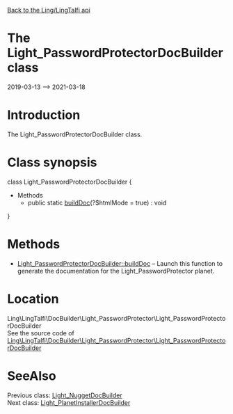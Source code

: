 [Back to the Ling/LingTalfi api](https://github.com/lingtalfi/LingTalfi/blob/master/doc/api/Ling/LingTalfi.md)



The Light_PasswordProtectorDocBuilder class
================
2019-03-13 --> 2021-03-18






Introduction
============

The Light_PasswordProtectorDocBuilder class.



Class synopsis
==============


class <span class="pl-k">Light_PasswordProtectorDocBuilder</span>  {

- Methods
    - public static [buildDoc](https://github.com/lingtalfi/LingTalfi/blob/master/doc/api/Ling/LingTalfi/DocBuilder/Light_PasswordProtector/Light_PasswordProtectorDocBuilder/buildDoc.md)(?$htmlMode = true) : void

}






Methods
==============

- [Light_PasswordProtectorDocBuilder::buildDoc](https://github.com/lingtalfi/LingTalfi/blob/master/doc/api/Ling/LingTalfi/DocBuilder/Light_PasswordProtector/Light_PasswordProtectorDocBuilder/buildDoc.md) &ndash; Launch this function to generate the documentation for the Light_PasswordProtector planet.





Location
=============
Ling\LingTalfi\DocBuilder\Light_PasswordProtector\Light_PasswordProtectorDocBuilder<br>
See the source code of [Ling\LingTalfi\DocBuilder\Light_PasswordProtector\Light_PasswordProtectorDocBuilder](https://github.com/lingtalfi/LingTalfi/blob/master/DocBuilder/Light_PasswordProtector/Light_PasswordProtectorDocBuilder.php)



SeeAlso
==============
Previous class: [Light_NuggetDocBuilder](https://github.com/lingtalfi/LingTalfi/blob/master/doc/api/Ling/LingTalfi/DocBuilder/Light_Nugget/Light_NuggetDocBuilder.md)<br>Next class: [Light_PlanetInstallerDocBuilder](https://github.com/lingtalfi/LingTalfi/blob/master/doc/api/Ling/LingTalfi/DocBuilder/Light_PlanetInstaller/Light_PlanetInstallerDocBuilder.md)<br>
